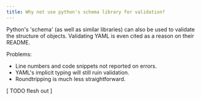 ```yaml
---
title: Why not use python's schema library for validation?
---
```


Python's 'schema' (as well as similar libraries) can also be used to validate
the structure of objects. Validating YAML is even cited as a reason on their
README.

Problems:

* Line numbers and code snippets not reported on errors.
* YAML's implicit typing will still ruin validation.
* Roundtripping is much less straightforward.

[ TODO flesh out ]
